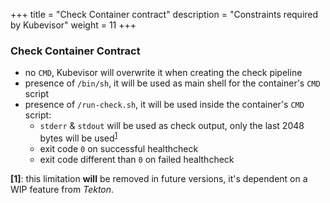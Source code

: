 +++
title = "Check Container contract"
description = "Constraints required by Kubevisor"
weight = 11
+++

### Check Container Contract

 - no `CMD`, Kubevisor will overwrite it when creating the check pipeline
 - presence of `/bin/sh`, it will be used as main shell for the container's `CMD` script
 - presence of `/run-check.sh`, it will be used inside the container's `CMD` script:
    - `stderr` & `stdout` will be used as check output, only the last 2048 bytes will be used<sup><a href="#note-1">1</a></sup>
    - exit code `0` on successful healthcheck
    - exit code different than `0` on failed healthcheck

**<span id="note-1">[1]</span>**: this limitation **will** be removed in future versions, it's dependent on a WIP feature from *Tekton*.
